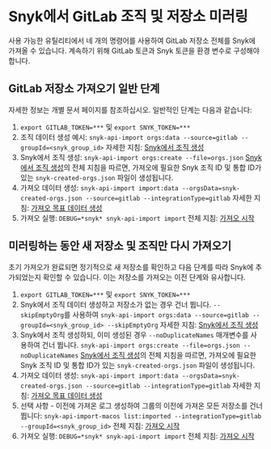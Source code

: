 # Snyk에서 GitLab 조직 및 저장소 미러링

사용 가능한 유틸리티에서 네 개의 명령어를 사용하여 GitLab 저장소 전체를 Snyk에 가져올 수 있습니다. 계속하기 위해 GitLab 토큰과 Snyk 토큰을 환경 변수로 구성해야 합니다.

## GitLab 저장소 가져오기 일반 단계

자세한 정보는 개별 문서 페이지를 참조하십시오. 일반적인 단계는 다음과 같습니다:

1. `export GITLAB_TOKEN=***` 및 `export SNYK_TOKEN=***`
2. 조직 데이터 생성 예시: `snyk-api-import orgs:data --source=gitlab --groupId=<snyk_group_id>` 자세한 지침: [Snyk에서 조직 생성](creating-organizations-in-snyk.md)
3. Snyk에서 조직 생성: `snyk-api-import orgs:create --file=orgs.json` [Snyk에서 조직 생성](creating-organizations-in-snyk.md)의 전체 지침을 따르면, 가져오에 필요한 Snyk 조직 ID 및 통합 ID가 있는 `snyk-created-orgs.json` 파일이 생성됩니다.
4. 가져오 데이터 생성: `snyk-api-import import:data --orgsData=snyk-created-orgs.json --source=gitlab --integrationType=gitlab` 자세한 지침: [가져오 목표 데이터 생성](creating-import-targets-data-for-import-command.md)
5. 가져오 실행: `DEBUG=*snyk* snyk-api-import import` 전체 지침: [가져오 시작](kicking-off-an-import.md)

## 미러링하는 동안 새 저장소 및 조직만 다시 가져오기

초기 가져오가 완료되면 정기적으로 새 저장소를 확인하고 다음 단계를 따라 Snyk에 추가되었는지 확인할 수 있습니다. 이는 저장소를 가져오는 이전 단계와 유사합니다.

1. `export GITLAB_TOKEN=***` 및 `export SNYK_TOKEN=***`
2. Snyk에서 조직 데이터 생성하고 저장소가 없는 경우 건너 뜁니다. `--skipEmptyOrg`를 사용하여 `snyk-api-import orgs:data --source=gitlab --groupId=<snyk_group_id> --skipEmptyOrg` 자세한 지침: [Snyk에서 조직 생성](creating-organizations-in-snyk.md)
3. Snyk에서 조직 생성하되, 이미 생성된 경우 `--noDuplicateNames` 매개변수를 사용하여 건너 뜁니다. `snyk-api-import orgs:create --file=orgs.json --noDuplicateNames` [Snyk에서 조직 생성](creating-organizations-in-snyk.md)의 전체 지침을 따르면, 가져오에 필요한 Snyk 조직 ID 및 통합 ID가 있는 `snyk-created-orgs.json` 파일이 생성됩니다.
4. 가져오 데이터 생성: `snyk-api-import import:data --orgsData=snyk-created-orgs.json --source=gitlab --integrationType=gitlab` 자세한 지침: [가져오 목표 데이터 생성](creating-import-targets-data-for-import-command.md)
5. 선택 사항 - 이전에 가져온 로그 생성하여 그룹의 이전에 가져온 모든 저장소를 건너 뜁니다: `snyk-api-import-macos list:imported --integrationType=gitlab --groupId=<snyk_group_id>` 전체 지침: [가져오 시작](kicking-off-an-import.md)
6. 가져오 실행: `DEBUG=*snyk* snyk-api-import import` 전체 지침: [가져오 시작](kicking-off-an-import.md)